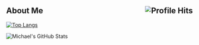 <h2>About Me <img align="right" alt="Profile Hits" src="https://komarev.com/ghpvc/?username=mdcrab02&style=flat-square"></h2>

[![Top Langs](https://github-readme-stats.vercel.app/api/top-langs/?username=mdcrab02&layout=compact)](https://github.com/anuraghazra/github-readme-stats)

![Michael's GitHub Stats](https://github-readme-stats.vercel.app/api?username=mdcrab02&show_icons=true&theme=dark)

<!--
**Mdcrab02/mdcrab02** is a ✨ _special_ ✨ repository because its `README.md` (this file) appears on your GitHub profile.

Here are some ideas to get you started:

- 🔭 I’m currently working on ...
- 🌱 I’m currently learning ...
- 👯 I’m looking to collaborate on ...
- 🤔 I’m looking for help with ...
- 💬 Ask me about ...
- 📫 How to reach me: ...
- 😄 Pronouns: ...
- ⚡ Fun fact: ...
-->
